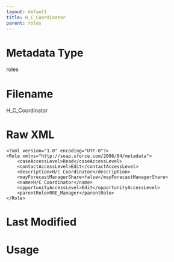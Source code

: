 ```yaml
---
layout: default
title: H_C_Coordinator
parent: roles
---
```

# Metadata Type
roles


# Filename 
H_C_Coordinator


# Raw XML
```
<?xml version="1.0" encoding="UTF-8"?>
<Role xmlns="http://soap.sforce.com/2006/04/metadata">
    <caseAccessLevel>Read</caseAccessLevel>
    <contactAccessLevel>Edit</contactAccessLevel>
    <description>H/C Coordinator</description>
    <mayForecastManagerShare>false</mayForecastManagerShare>
    <name>H/C Coordinator</name>
    <opportunityAccessLevel>Edit</opportunityAccessLevel>
    <parentRole>RRE_Manager</parentRole>
</Role>
```


# Last Modified


# Usage
